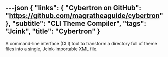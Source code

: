 ---json
{
	"links": {
		"Cybertron on GitHub": "https://github.com/magratheaguide/cybertron"
	},
	"subtitle": "CLI Theme Compiler",
	"tags": "Jcink",
	"title": "Cybertron"
}
---

A command-line interface (CLI) tool to transform a directory full of theme files into a single, Jcink-importable XML file.
